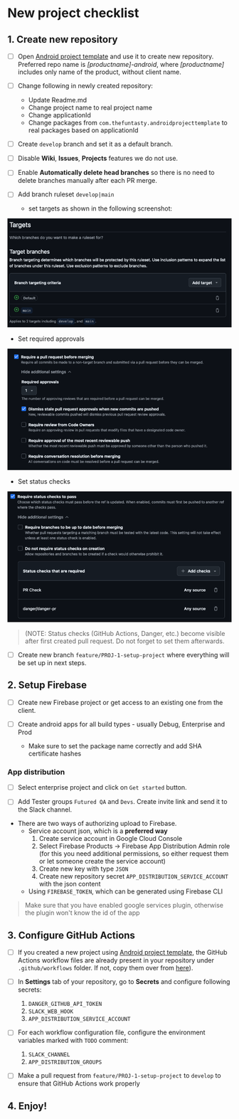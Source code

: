 # New project checklist

## 1. Create new repository

- [ ] Open [Android project template](https://github.com/futuredapp/android-project-template-compose) and use it to create new repository. Preferred repo name is *[productname]-android*, where *[productname]* includes only name of the product, without client name.

- [ ] Change following in newly created repository:
    - Update Readme.md
    - Change project name to real project name
    - Change applicationId
    - Change packages from `com.thefuntasty.androidprojecttemplate` to real packages based on applicationId

- [ ] Create `develop` branch and set it as a default branch.

- [ ] Disable **Wiki**, **Issues**, **Projects** features we do not use.

- [ ] Enable **Automatically delete head branches** so there is no need to delete branches manually after each PR merge.

- [ ] Add branch ruleset `develop|main`
  - set targets as shown in the following screenshot:

![GitHub target branches](../general/attachments/GitHub_target_branches.png)

- Set required approvals

![GitHub target branches](../general/attachments/GitHub_required_approvals.png)

- Set status checks

![GitHub target branches](attachments/GitHub_status_checks.png)

> (NOTE: Status checks (GitHub Actions, Danger, etc.) become visible after first created pull request. Do not forget to set them afterwards.

- [ ] Create new branch `feature/PROJ-1-setup-project` where everything will be set up in next steps.

## 2. Setup Firebase

- [ ] Create new Firebase project or get access to an existing one from the client.

- [ ] Create android apps for all build types - usually Debug, Enterprise and Prod
  - Make sure to set the package name correctly and add SHA certificate hashes

### App distribution

- [ ] Select enterprise project and click on `Get started` button.

- [ ] Add Tester groups `Futured QA` and `Devs`. Create invite link and send it to the Slack channel.

- There are two ways of authorizing upload to Firebase.
  - Service account json, which is a **preferred way**
    1. Create service account in Google Cloud Console
    2. Select Firebase Products -> Firebase App Distribution Admin role (for this you need additional permissions, so either request them or let someone create the service account)
    3. Create new key with type `JSON`
    4. Create new repository secret `APP_DISTRIBUTION_SERVICE_ACCOUNT` with the json content
  - Using `FIREBASE_TOKEN`, which can be generated using Firebase CLI

> Make sure that you have enabled google services plugin, otherwise the plugin won't know the id of the app

## 3. Configure GitHub Actions

- [ ] If you created a new project using [Android project template](https://github.com/futuredapp/android-project-template-compose), the GitHub Actions workflow files are already present in your repository under `.github/workflows` folder. If not, copy them over from [here](https://github.com/futuredapp/android-project-template-compose/tree/main/.github/workflows)).
- [ ] In **Settings** tab of your repository, go to **Secrets** and configure following secrets:
  1. `DANGER_GITHUB_API_TOKEN`
  2. `SLACK_WEB_HOOK`
  3. `APP_DISTRIBUTION_SERVICE_ACCOUNT`

- [ ] For each workflow configuration file, configure the environment variables marked with `TODO` comment:
  1. `SLACK_CHANNEL`
  2. `APP_DISTRIBUTION_GROUPS`

- [ ] Make a pull request from `feature/PROJ-1-setup-project` to `develop` to ensure that GitHub Actions work properly

## 4. Enjoy!
